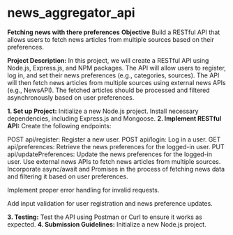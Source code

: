 # news_aggregator_api
**Fetching news with there preferences**
**Objective**
Build a RESTful API that allows users to fetch news articles from multiple sources based on their preferences.

**Project Description:**
In this project, we will create a RESTful API using Node.js, Express.js, and NPM packages. The API will allow users to register, log in, and set their news preferences (e.g., categories, sources). The API will then fetch news articles from multiple sources using external news APIs (e.g., NewsAPI). The fetched articles should be processed and filtered asynchronously based on user preferences.

**1. Set up Project:**
Initialize a new Node.js project.
Install necessary dependencies, including Express.js and Mongoose.
**2. Implement RESTful API:**
Create the following endpoints:

POST api/register: Register a new user.
POST api/login: Log in a user.
GET api/preferences: Retrieve the news preferences for the logged-in user.
PUT api/updatePreferences: Update the news preferences for the logged-in user.
Use external news APIs to fetch news articles from multiple sources. Incorporate async/await and Promises in the process of fetching news data and filtering it based on user preferences.

Implement proper error handling for invalid requests.

Add input validation for user registration and news preference updates.

**3. Testing:**
Test the API using Postman or Curl to ensure it works as expected.
**4. Submission Guidelines:**
Initialize a new Node.js project.




